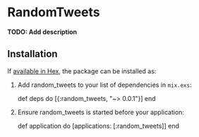 # RandomTweets

**TODO: Add description**

## Installation

If [available in Hex](https://hex.pm/docs/publish), the package can be installed as:

  1. Add random_tweets to your list of dependencies in `mix.exs`:

        def deps do
          [{:random_tweets, "~> 0.0.1"}]
        end

  2. Ensure random_tweets is started before your application:

        def application do
          [applications: [:random_tweets]]
        end

